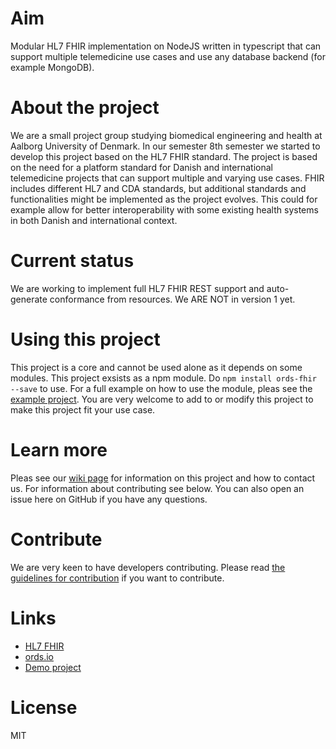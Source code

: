# Aim
Modular HL7 FHIR implementation on NodeJS written in typescript that can support multiple telemedicine use cases and use any database backend (for example MongoDB).

# About the project
We are a small project group studying biomedical engineering and health at Aalborg University of Denmark. In our semester 8th semester we started to develop this project based on the HL7 FHIR standard. The project is based on the need for a platform standard for Danish and international telemedicine projects that can support multiple and varying use cases. FHIR includes different HL7 and CDA standards, but additional standards and functionalities might be implemented as the project evolves. This could for example allow for better interoperability with some existing health systems in both Danish and international context. 

# Current status
We are working to implement full HL7 FHIR REST support and auto-generate conformance from resources. We ARE NOT in version 1 yet.

# Using this project
This project is a core and cannot be used alone as it depends on some modules. This project exsists as a npm module. Do `npm install ords-fhir --save` to use. For a full example on how to use the module, pleas see the [example project](https://github.com/MedSolve/ords-demo). You are very welcome to add to or modify this project to make this project fit your use case.

# Learn more	
Pleas see our [wiki page](https://github.com/MedSolve/ords-fhir/wiki) for information on this project and how to contact us. For information about contributing see below. You can also open an issue here on GitHub if you have any questions. 

# Contribute
We are very keen to have developers contributing. Please read [the guidelines for contribution](https://github.com/MedSolve/ords-fhir/wiki/Contribute) if you want to contribute.

# Links
* [HL7 FHIR](https://www.hl7.org/fhir/)
* [ords.io](http://ords.io)
* [Demo project](https://github.com/MedSolve/ords-demo)

# License
MIT